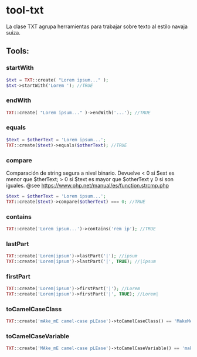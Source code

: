 # tool-txt
La clase TXT agrupa herramientas para trabajar sobre texto al estilo navaja suiza.

## Tools:
### startWith
```php
$txt = TXT::create( "Lorem ipsum..." );
$txt->startWith('Lorem '); //TRUE
```    

### endWith
```php
TXT::create( "Lorem ipsum..." )->endWith('...'); //TRUE
```    

### equals
```php
$text = $otherText = 'Lorem ipsum...';
TXT::create($text)->equals($otherText); //TRUE
```    

### compare
Comparación de string segura a nivel binario.
Devuelve < 0 si $ext es menor que $therText; > 0 si $text es mayor que $otherText y 0 si son iguales. 
@see https://www.php.net/manual/es/function.strcmp.php
```php
$text = $otherText = 'Lorem ipsum...';
TXT::create($text)->compare($otherText) === 0; //TRUE
```    

### contains
```php
TXT::create('Lorem ipsum...')->contains('rem ip'); //TRUE
```    

### lastPart
```php
TXT::create('Lorem|ipsum')->lastPart('|'); //ipsum
TXT::create('Lorem|ipsum')->lastPart('|', TRUE); //|ipsum
```    

### firstPart
```php
TXT::create('Lorem|ipsum')->firstPart('|'); //Lorem
TXT::create('Lorem|ipsum')->firstPart('|', TRUE); //Lorem|
```    

### toCamelCaseClass
```php
TXT::create('mAke_mE camel-case pLEase')->toCamelCaseClass() == 'MakeMeCamelCasePlease'; //TRUE
```    

### toCamelCaseVariable
```php
TXT::create('MAke_mE camel-case pLEase')->toCamelCaseVariable() == 'makeMeCamelCasePlease'; //TRUE
```    


